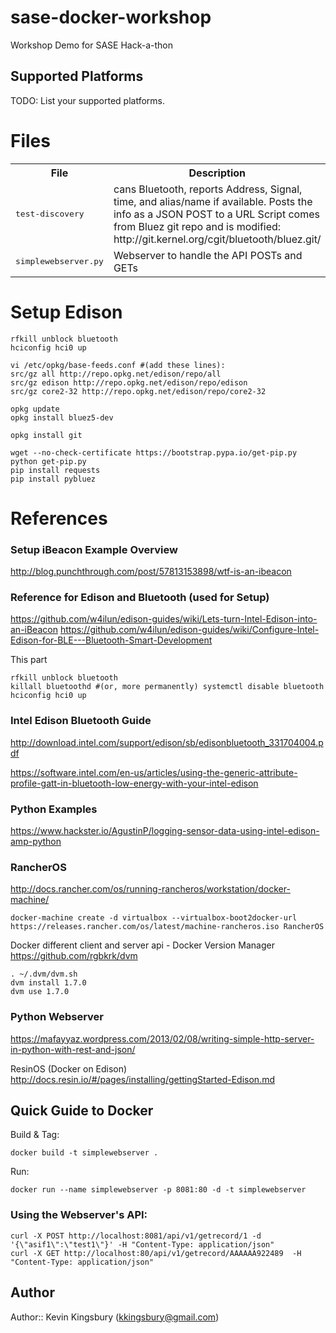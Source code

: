 # sase-docker-workshop
Workshop Demo for SASE Hack-a-thon

## Supported Platforms

TODO: List your supported platforms.


# Files

<table>
  <tr>
    <th>File</th>
    <th>Description</th>
    <th>Platform</th>
  </tr>
  <tr>
    <td><tt>test-discovery</tt></td>
    <td>cans Bluetooth, reports Address, Signal, time, and alias/name if available.
    Posts the info as a JSON POST to a URL
    Script comes from Bluez git repo and is modified: http://git.kernel.org/cgit/bluetooth/bluez.git/</td>
    <td><tt>Edison</tt></td>
  </tr>
  <tr>
    <td><tt>simplewebserver.py</tt></td>
    <td>Webserver to handle the API POSTs and GETs</td>
    <td><tt>Docker</tt></td>
  </tr>
</table>



# Setup Edison
```
rfkill unblock bluetooth
hciconfig hci0 up

vi /etc/opkg/base-feeds.conf #(add these lines):
src/gz all http://repo.opkg.net/edison/repo/all
src/gz edison http://repo.opkg.net/edison/repo/edison
src/gz core2-32 http://repo.opkg.net/edison/repo/core2-32

opkg update
opkg install bluez5-dev

opkg install git

wget --no-check-certificate https://bootstrap.pypa.io/get-pip.py
python get-pip.py
pip install requests
pip install pybluez
```

# References


### Setup iBeacon Example Overview
http://blog.punchthrough.com/post/57813153898/wtf-is-an-ibeacon

### Reference for Edison and Bluetooth (used for Setup)
https://github.com/w4ilun/edison-guides/wiki/Lets-turn-Intel-Edison-into-an-iBeacon
https://github.com/w4ilun/edison-guides/wiki/Configure-Intel-Edison-for-BLE---Bluetooth-Smart-Development

This part
```
rfkill unblock bluetooth
killall bluetoothd #(or, more permanently) systemctl disable bluetooth
hciconfig hci0 up
```

### Intel Edison Bluetooth Guide
http://download.intel.com/support/edison/sb/edisonbluetooth_331704004.pdf

https://software.intel.com/en-us/articles/using-the-generic-attribute-profile-gatt-in-bluetooth-low-energy-with-your-intel-edison

### Python Examples
https://www.hackster.io/AgustinP/logging-sensor-data-using-intel-edison-amp-python

### RancherOS
http://docs.rancher.com/os/running-rancheros/workstation/docker-machine/
```
docker-machine create -d virtualbox --virtualbox-boot2docker-url https://releases.rancher.com/os/latest/machine-rancheros.iso RancherOS
```

Docker different client and server api - Docker Version Manager
https://github.com/rgbkrk/dvm
```
. ~/.dvm/dvm.sh
dvm install 1.7.0
dvm use 1.7.0
```

### Python Webserver
https://mafayyaz.wordpress.com/2013/02/08/writing-simple-http-server-in-python-with-rest-and-json/

ResinOS (Docker on Edison)
http://docs.resin.io/#/pages/installing/gettingStarted-Edison.md

## Quick Guide to Docker
Build & Tag:
```
docker build -t simplewebserver .
```
Run:
```
docker run --name simplewebserver -p 8081:80 -d -t simplewebserver
```

### Using the Webserver's API:
```
curl -X POST http://localhost:8081/api/v1/getrecord/1 -d '{\"asif1\":\"test1\"}' -H "Content-Type: application/json"
curl -X GET http://localhost:80/api/v1/getrecord/AAAAAA922489  -H "Content-Type: application/json"
```

## Author
Author:: Kevin Kingsbury (kkingsbury@gmail.com)
